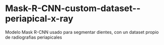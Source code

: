 # Mask-R-CNN-custom-dataset--periapical-x-ray
Modelo Mask R-CNN usado para segmentar dientes, con un dataset propio de radiografias periapicales
